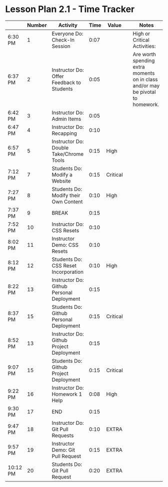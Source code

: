 # Lesson Plan 2.1 - Time Tracker 
|                                | Number | Activity                                  | Time | Value    |     | Notes                                                                           |
| ------------------------------ | ------ | ----------------------------------------- | ---- | -------- | --- | ------------------------------------------------------------------------------- |
| 6:30 PM                        | 1      | Everyone Do: Check-In Session             | 0:07 |          |     | High or Critical Activities:                                                    |
| 6:37 PM                        | 2      | Instructor Do: Offer Feedback to Students | 0:05 |          |     | Are worth spending extra moments on in class and/or may be pivotal to homework. |
| 6:42 PM                        | 3      | Instructor Do: Admin Items                | 0:05 |          |     |                                                                                 |
| 6:47 PM                        | 4      | Instructor Do: Recapping                  | 0:10 |          |     |                                                                                 |
| 6:57 PM                        | 5      | Instructor Do: Double Take/Chrome Tools   | 0:15 | High     |     |                                                                                 |
| 7:12 PM                        | 7      | Students Do: Modify a Website             | 0:15 | Critical |     |                                                                                 |
| 7:27 PM                        | 8      | Students Do: Modify their Own Content     | 0:10 | High     |     |                                                                                 |
| 7:37 PM                        | 9      | BREAK                                     | 0:15 |          |     |                                                                                 |
| 7:52 PM                        | 10     | Instructor Do: CSS Resets                 | 0:10 |          |     |                                                                                 |
| 8:02 PM                        | 11     | Instructor Demo: CSS Resets               | 0:10 |          |     |                                                                                 |
| 8:12 PM                        | 12     | Students Do: CSS Reset Incorporation      | 0:10 | High     |     |                                                                                 |
| 8:22 PM                        | 13     | Instructor Do: Github Personal Deployment | 0:15 |          |     |                                                                                 |
| 8:37 PM                        | 15     | Students Do: Github Personal Deployment   | 0:15 | Critical |     |                                                                                 |
| 8:52 PM                        | 13     | Instructor Do: Github Project Deployment  | 0:15 |          |     |                                                                                 |
| 9:07 PM                        | 15     | Students Do: Github Project Deployment    | 0:15 | Critical |     |                                                                                 |
| 9:22 PM                        | 16     | Instructor Do:  Homework 1 Help           | 0:08 | High     |     |                                                                                 |
| 9:30 PM                        | 17     | END                                       | 0:15 |          |     |                                                                                 |
| 9:47 PM                        | 18     | Instructor Do: Git Pull Requests          | 0:10 | EXTRA    |     |                                                                                 |
| 9:57 PM                        | 19     | Instructor Demo: Git Pull Request         | 0:15 | EXTRA    |     |                                                                                 |
| 10:12 PM                       | 20     | Students Do: Git Pull Request             | 0:20 | EXTRA    |     |                                                                                 |
